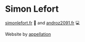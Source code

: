 # Simon Lefort

[simonlefort.fr](https://simonlefort.fr) 👨
and [androz2091.fr](https://androz2091.fr) 💻

Website by [appellation](https://github.com/appellation)
